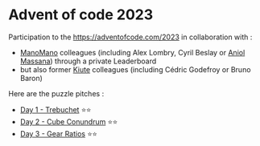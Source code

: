 # Advent of code 2023
Participation to the https://adventofcode.com/2023 in collaboration with :
* [ManoMano](https://github.com/ManoManoTech) colleagues (including Alex Lombry, Cyril Beslay or [Aniol Massana](https://github.com/amassana/advent_of_code_2023)) through a private Leaderboard
* but also former [Kiute](https://github.com/kiute-tech) colleagues (including Cédric Godefroy or Bruno Baron)

Here are the puzzle pitches :
- [Day 1 - Trebuchet](./docs/day01.md) ⭐⭐ 
- [Day 2 - Cube Conundrum](./docs/day02.md) ⭐⭐
- [Day 3 - Gear Ratios](./docs/day03.md) ⭐⭐
